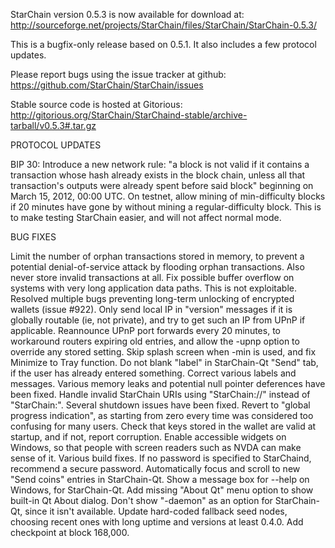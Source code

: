 StarChain version 0.5.3 is now available for download at:
http://sourceforge.net/projects/StarChain/files/StarChain/StarChain-0.5.3/

This is a bugfix-only release based on 0.5.1.
It also includes a few protocol updates.

Please report bugs using the issue tracker at github:
https://github.com/StarChain/StarChain/issues

Stable source code is hosted at Gitorious:
http://gitorious.org/StarChain/StarChaind-stable/archive-tarball/v0.5.3#.tar.gz

PROTOCOL UPDATES

BIP 30: Introduce a new network rule: "a block is not valid if it contains a transaction whose hash already exists in the block chain, unless all that transaction's outputs were already spent before said block" beginning on March 15, 2012, 00:00 UTC.
On testnet, allow mining of min-difficulty blocks if 20 minutes have gone by without mining a regular-difficulty block. This is to make testing StarChain easier, and will not affect normal mode.

BUG FIXES

Limit the number of orphan transactions stored in memory, to prevent a potential denial-of-service attack by flooding orphan transactions. Also never store invalid transactions at all.
Fix possible buffer overflow on systems with very long application data paths. This is not exploitable.
Resolved multiple bugs preventing long-term unlocking of encrypted wallets
(issue #922).
Only send local IP in "version" messages if it is globally routable (ie, not private), and try to get such an IP from UPnP if applicable.
Reannounce UPnP port forwards every 20 minutes, to workaround routers expiring old entries, and allow the -upnp option to override any stored setting.
Skip splash screen when -min is used, and fix Minimize to Tray function.
Do not blank "label" in StarChain-Qt "Send" tab, if the user has already entered something.
Correct various labels and messages.
Various memory leaks and potential null pointer deferences have been fixed.
Handle invalid StarChain URIs using "StarChain://" instead of "StarChain:".
Several shutdown issues have been fixed.
Revert to "global progress indication", as starting from zero every time was considered too confusing for many users.
Check that keys stored in the wallet are valid at startup, and if not, report corruption.
Enable accessible widgets on Windows, so that people with screen readers such as NVDA can make sense of it.
Various build fixes.
If no password is specified to StarChaind, recommend a secure password.
Automatically focus and scroll to new "Send coins" entries in StarChain-Qt.
Show a message box for --help on Windows, for StarChain-Qt.
Add missing "About Qt" menu option to show built-in Qt About dialog.
Don't show "-daemon" as an option for StarChain-Qt, since it isn't available.
Update hard-coded fallback seed nodes, choosing recent ones with long uptime and versions at least 0.4.0.
Add checkpoint at block 168,000.
